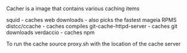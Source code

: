 Cacher is a image that contains various caching items

squid - caches web downloads - also picks the fastest mageia RPMS
distcc/ccache - caches compiles
git-cache-httpd-server - caches git downloads
verdaccio - caches npm

To run the cache source proxy.sh with the location of the cache server
